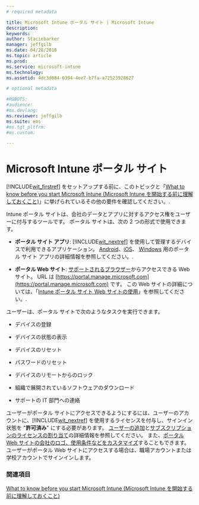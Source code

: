```yaml
---
# required metadata

title: Microsoft Intune ポータル サイト | Microsoft Intune
description:
keywords:
author: Staciebarker
manager: jeffgilb
ms.date: 04/28/2016
ms.topic: article
ms.prod:
ms.service: microsoft-intune
ms.technology:
ms.assetid: 4dc3d084-0394-4ee7-b7fa-a72523928627

# optional metadata

#ROBOTS:
#audience:
#ms.devlang:
ms.reviewer: jeffgilb
ms.suite: ems
#ms.tgt_pltfrm:
#ms.custom:

---
```


# Microsoft Intune ポータル サイト

[!INCLUDE[wit_firstref](../includes/wit_firstref_md.md)] をセットアップする前に、このトピックと「[What to know before you start Microsoft Intune (Microsoft Intune を開始する前に理解しておくこと)](what-to-know-before-you-start-microsoft-intune.md)」に挙げられているその他の要件を確認してください。.

Intune ポータル サイトは、会社のデータとアプリに対するアクセス権をユーザーに付与するツールです。 ポータル サイトは、次の 2 つの形式で使用できます。

-   **ポータル サイト アプリ**: [!INCLUDE[wit_nextref](../includes/wit_nextref_md.md)] を使用して管理するデバイスで利用できるアプリケーション。 [Android](/Intune/EndUser/using-your-android-device-with-intune)、[iOS](/Intune/EndUser/using-your-ios-or-mac-os-x-device-with-intune)、
[Windows](/Intune/EndUser/using-your-windows-device-with-intune) 用のポータル サイト アプリの詳細情報を参照してください。.


- **ポータル Web サイト**: [サポートされるブラウザー](supported-web-browsers.md)からアクセスできる Web サイト。 URL は [https://portal.manage.microsoft.com](https://portal.manage.microsoft.com) です。 この Web サイトの詳細については、「[Intune ポータル サイト Web サイトの使用](/Intune/EndUser/using-the-intune-company-portal-website)」を参照してください。.

ユーザーは、ポータル サイトで次のようなタスクを実行できます。

-   デバイスの登録

-   デバイスの状態の表示

-   デバイスのリセット

-   パスワードのリセット

-   デバイスのリモートからのロック

-   組織で展開されているソフトウェアのダウンロード

-   サポートの IT 部門への連絡

ユーザーがポータル サイトにアクセスできるようにするには、ユーザーのアカウントに、[!INCLUDE[wit_nextref](../includes/wit_nextref_md.md)] を使用するライセンスを付与し、サインイン状態を "**許可済み**" にする必要があります。 [ユーザーの追加](start-with-a-paid-subscription-to-microsoft-intune-step-3.md)と[サブスクリプションのライセンスの割り当て](start-with-a-paid-subscription-to-microsoft-intune-step-4.md)の詳細情報を参照してください。 また、[ポータル Web サイトの会社のロゴ、使用条件などをカスタマイズ](start-with-a-paid-subscription-to-microsoft-intune-step-7.md)することもできます。 ユーザーがポータル Web サイトにアクセスする場合は、職場アカウントまたは学校アカウントでサインインします。

### 関連項目
[What to know before you start Microsoft Intune (Microsoft Intune を開始する前に理解しておくこと)](what-to-know-before-you-start-microsoft-intune.md)


<!--HONumber=May16_HO1-->


